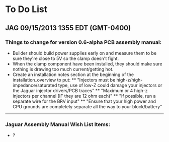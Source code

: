 # To Do List

## JAG 09/15/2013 1355 EDT (GMT-0400)

### Things to change for version 0.6-alpha PCB assembly manual:

* Builder should build power supplies early on and measure them to be sure they're close to 5V so the clamp doesn't fight.
* When the clamp component have been installed, they should make sure nothing is drawing too much current/getting hot.
* Create an installation notes section at the beginning of the installation_overview to put:
** "Injectors must be high-z/high-impedance/saturated type, use of low-Z could damage your injectors or the Jaguar injector drivers/PCB traces"
** "Maximum or 4 high-z injectors per channel (IF they are 12 ohm each)"
** "If possible, run a separate wire for the BRV input"
** "Ensure that your high power and CPU grounds are completely separate all the way to your block/battery"

----------
### Jaguar Assembly Manual Wish List Items:

* ?
